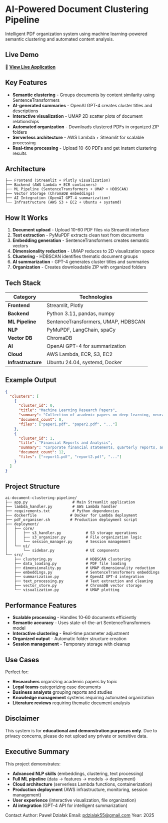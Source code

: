 # AI-Powered Document Clustering Pipeline

Intelligent PDF organization system using machine learning-powered semantic clustering and automated content analysis.

## Live Demo
🚀 **[View Live Application](http://3.94.54.203:8082)**

## Key Features

- **Semantic clustering** - Groups documents by content similarity using SentenceTransformers
- **AI-generated summaries** - OpenAI GPT-4 creates cluster titles and descriptions  
- **Interactive visualization** - UMAP 2D scatter plots of document relationships
- **Automated organization** - Downloads clustered PDFs in organized ZIP folders
- **Serverless architecture** - AWS Lambda + Streamlit for scalable processing
- **Real-time processing** - Upload 10-60 PDFs and get instant clustering results

## Architecture
```
├── Frontend (Streamlit + Plotly visualization)
├── Backend (AWS Lambda + ECR containers)
├── ML Pipeline (SentenceTransformers + UMAP + HDBSCAN)
├── Vector Storage (ChromaDB embeddings)
├── AI Integration (OpenAI GPT-4 summarization)
└── Infrastructure (AWS S3 + EC2 + Ubuntu + systemd)
```

## How It Works

1. **Document upload** - Upload 10-60 PDF files via Streamlit interface
2. **Text extraction** - PyMuPDF extracts clean text from documents
3. **Embedding generation** - SentenceTransformers creates semantic vectors
4. **Dimensionality reduction** - UMAP reduces to 2D visualization space
5. **Clustering** - HDBSCAN identifies thematic document groups
6. **AI summarization** - GPT-4 generates cluster titles and summaries
7. **Organization** - Creates downloadable ZIP with organized folders

## Tech Stack

| Category | Technologies |
|----------|-------------|
| **Frontend** | Streamlit, Plotly |
| **Backend** | Python 3.11, pandas, numpy |
| **ML Pipeline** | SentenceTransformers, UMAP, HDBSCAN |
| **NLP** | PyMuPDF, LangChain, spaCy |
| **Vector DB** | ChromaDB |
| **AI** | OpenAI GPT-4 for summarization |
| **Cloud** | AWS Lambda, ECR, S3, EC2 |
| **Infrastructure** | Ubuntu 24.04, systemd, Docker |

## Example Output

```json
{
  "clusters": [
    {
      "cluster_id": 0,
      "title": "Machine Learning Research Papers",
      "summary": "Collection of academic papers on deep learning, neural networks, and AI applications in computer vision.",
      "document_count": 8,
      "files": ["paper1.pdf", "paper2.pdf", "..."]
    },
    {
      "cluster_id": 1, 
      "title": "Financial Reports and Analysis",
      "summary": "Corporate financial statements, quarterly reports, and market analysis documents.",
      "document_count": 12,
      "files": ["report1.pdf", "report2.pdf", "..."]
    }
  ]
}
```

## Project Structure
```
ai-document-clustering-pipeline/
├── app.py                    # Main Streamlit application
├── lambda_handler.py         # AWS Lambda handler
├── requirements.txt          # Python dependencies
├── dockerfile               # Docker for Lambda deployment
├── pdf_organiser.sh         # Production deployment script
├── deployment/
│   ├── core/
│   │   ├── s3_handler.py           # S3 storage operations
│   │   ├── s3_organizer.py         # File organization logic
│   │   └── session_manager.py      # Session management
│   └── ui/
│       └── sidebar.py              # UI components
└── src/
    ├── clustering.py               # HDBSCAN clustering
    ├── data_loading.py             # PDF file loading
    ├── dimensionality.py           # UMAP dimensionality reduction
    ├── embeddings.py               # SentenceTransformers embeddings
    ├── summarization.py            # OpenAI GPT-4 integration
    ├── text_processing.py          # Text extraction and cleaning
    ├── vector_store.py             # ChromaDB vector storage
    └── visualization.py            # UMAP plotting
```
## Performance Features

- **Scalable processing** - Handles 10-60 documents efficiently
- **Semantic accuracy** - Uses state-of-the-art SentenceTransformers model
- **Interactive clustering** - Real-time parameter adjustment
- **Organized output** - Automatic folder structure creation
- **Session management** - Temporary storage with cleanup

## Use Cases

Perfect for:
- **Researchers** organizing academic papers by topic
- **Legal teams** categorizing case documents
- **Business analysts** grouping reports and studies
- **Knowledge management** systems requiring automated organization
- **Literature reviews** requiring thematic document analysis

## Disclaimer

This system is for **educational and demonstration purposes only**. Due to privacy concerns, please do not upload any private or sensitive data.

## Executive Summary

This project demonstrates:
- **Advanced NLP skills** (embeddings, clustering, text processing)
- **Full ML pipeline** (data → features → models → deployment)
- **Cloud architecture** (serverless Lambda functions, containerization)
- **Production deployment** (AWS infrastructure, monitoring, session management)
- **User experience** (interactive visualization, file organization)
- **AI integration** (GPT-4 API for intelligent summarization)

Contact
Author: Paweł Działak
Email: pdzialak55@gmail.com
Year: 2025
